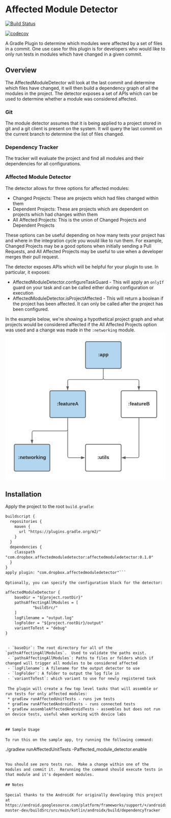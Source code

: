 # Affected Module Detector

[![Build Status](https://travis-ci.org/dropbox/AffectedModuleDetector.svg?branch=main)](https://travis-ci.org/dropbox/AffectedModuleDetector)

[![codecov](https://codecov.io/gh/dropbox/AffectedModuleDetector/branch/main/graph/badge.svg)](https://codecov.io/gh/dropbox/AffectedModuleDetector)

A Gradle Plugin to determine which modules were affected by a set of files in a commit.  One use case for this plugin is for developers who would like to only run tests in modules which have changed in a given commit.

## Overview

The AffectedModuleDetector will look at the last commit and determine which files have changed, it will then build a dependency graph of all the modules in the project.   The detector exposes a set of APIs which can be used to determine whether a module was considered affected.

### Git

The module detector assumes that it is being applied to a project stored in git and a git client is present on the system.  It will query the last commit on the current branch to determine the list of files changed.

### Dependency Tracker

The tracker will evaluate the project and find all modules and their dependencies for all configurations.

### Affected Module Detector

The detector allows for three options for affected modules:
 - Changed Projects: These are projects which had files changed within them
 - Dependent Projects: These are projects which are dependent on projects which had changes within them
 - All Affected Projects:  This is the union of Changed Projects and Dependent Projects

 These options can be useful depending on how many tests your project has and where in the integration cycle you would like to run them.  For example, Changed Projects may be a good options when initially sending a Pull Requests, and All Affected Projects may be useful to use when a developer merges their pull request.

The detector exposes APIs which will be helpful for your plugin to use.  In particular, it exposes:
 - AffectedModuleDetector.configureTaskGuard - This will apply an `onlyIf` guard on your task and can be called either during configuration or execution
 - AffectedModuleDetector.isProjectAffected - This will return a boolean if the project has been affected. It can only be called after the project has been configured.


In the example below, we're showing a hypothetical project graph and what projects would be considered affected if the All Affected Projects option was used and a change was made in the `:networking` module.
<img src="./dependency_graph.png">

## Installation

Apply the project to the root `build.gradle`:
```
buildscript {
  repositories {
    maven {
      url "https://plugins.gradle.org/m2/"
    }
  }
  dependencies {
    classpath "com.dropbox.affectedmoduledetector:affectedmoduledetector:0.1.0"
  }
}
apply plugin: "com.dropbox.affectedmoduledetector"```

Optionally, you can specify the configuration block for the detector:
```
    affectedModuleDetector {
        baseDir = "${project.rootDir}"
        pathsAffectingAllModules = [
                "buildSrc/"
        ]
        logFilename = "output.log"
        logFolder = "${project.rootDir}/output"
        variantToTest = "debug"
    }
```

 - `baseDir`: The root directory for all of the `pathsAffectingAllModules`.  Used to validate the paths exist.
 - `pathsAffectingAllModules`: Paths to files or folders which if changed will trigger all modules to be considered affected
 - `logFilename`: A filename for the output detector to use
 - `logFolder`: A folder to output the log file in
 - `variantToTest`: which variant to use for newly registered task
 
 The plugin will create a few top level tasks that will assemble or run tests for only affected modules:
 * gradlew runAffectedUnitTests - runs jvm tests
 * gradlew runAffectedAndroidTests - runs connected tests
 * gradlew assembleAffectedAndroidTests - assembles but does not run on device tests, useful when working with device labs


## Sample Usage

To run this on the sample app, try running the following command:
```
./gradlew runAffectedUnitTests -Paffected_module_detector.enable
```

You should see zero tests run.  Make a change within one of the modules and commit it.  Rerunning the command should execute tests in that module and it's dependent modules.

## Notes

Special thanks to the AndroidX for originally developing this project at https://android.googlesource.com/platform/frameworks/support/+/androidx-master-dev/buildSrc/src/main/kotlin/androidx/build/dependencyTracker
